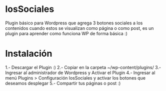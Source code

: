 losSociales
===========

Plugin básico para Wordpress que agrega 3 botones sociales a los contenidos cuando estos se visualizan como página o como post, es un plugin para aprender como funciona WP de forma básica :)

Instalación
===========

1.- Descargar el Plugin :)
2.- Copiar en la carpeta ~/wp-content/plugins/
3.- Ingresar al administrador de Wordpress y Activar el Plugin
4.- Ingresar al menú Plugins > Configuración losSociales y activar los botones que deseamos desplegar
5.- Compartir tus páginas o post :)